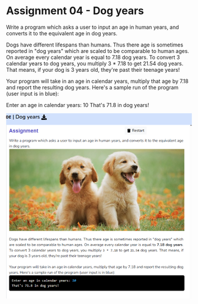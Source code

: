 # Assignment 04 - Dog years

Write a program which asks a user to input an age in human years, and converts it to the equivalent age in dog years.

Dogs have different lifespans than humans. Thus there age is sometimes reported in "dog years" which are scaled to be comparable to human ages. On average every calendar year is equal to 7.18 dog years. To convert 3 calendar years to dog years, you multiply 3 * 7.18 to get 21.54 dog years. That means, if your dog is 3 years old, they're past their teenage years!



Your program will take in an age in calendar years, multiply that age by 7.18 and report the resulting dog years. Here's a sample run of the program (user input is in blue):

Enter an age in calendar years: 10
That's 71.8 in dog years!

![Dog years](challenge_04_Dog_years.png)
